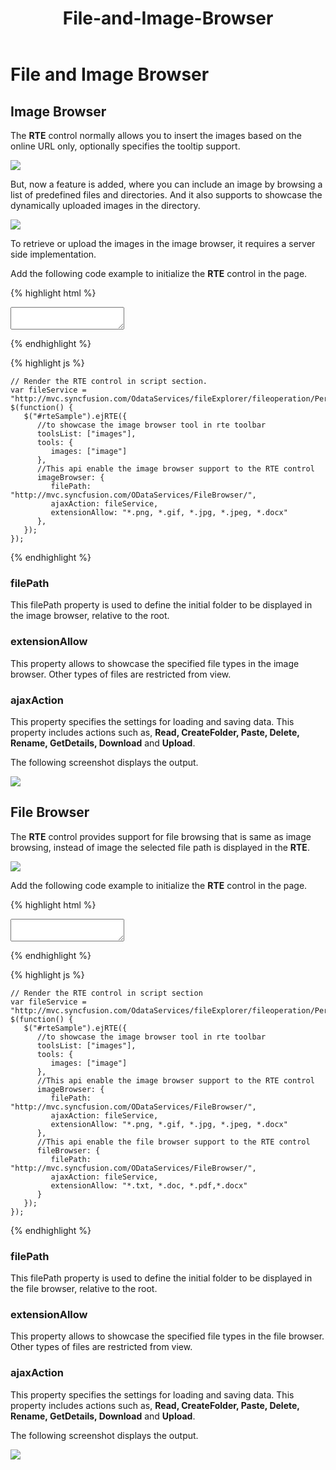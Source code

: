 ﻿---
layout: post
title: File-and-Image-Browser
description: file and image browser
platform: js
control: RichTextEditor
documentation: ug
---

# File and Image Browser

## Image Browser

The **RTE** control normally allows you to insert the images based on the online URL only, optionally specifies the tooltip support. 

![](File-and-Image-Browser_images/File-and-Image-Browser_img1.png)


But, now a feature is added, where you can include an image by browsing a list of predefined files and directories. And it also supports to showcase the dynamically uploaded images in the directory. 


![](File-and-Image-Browser_images/File-and-Image-Browser_img2.png)


To retrieve or upload the images in the image browser, it requires a server side implementation.

Add the following code example to initialize the **RTE** control in the page.

{% highlight html %}


<div class="rte">
    <textarea id="rteSample"></textarea>
</div>

{% endhighlight %}

{% highlight js %}


    // Render the RTE control in script section.
    var fileService = "http://mvc.syncfusion.com/OdataServices/fileExplorer/fileoperation/PerformAction";
    $(function() {
       $("#rteSample").ejRTE({
          //to showcase the image browser tool in rte toolbar
          toolsList: ["images"],
          tools: {
             images: ["image"]
          },
          //This api enable the image browser support to the RTE control
          imageBrowser: {
             filePath: "http://mvc.syncfusion.com/ODataServices/FileBrowser/",
             ajaxAction: fileService,
             extensionAllow: "*.png, *.gif, *.jpg, *.jpeg, *.docx"
          },
       });
    });

{% endhighlight %}


### filePath

This filePath property is used to define the initial folder to be displayed in the image browser, relative to the root. 

### extensionAllow

This property allows to showcase the specified file types in the image browser. Other types of files are restricted from view.

### ajaxAction

This property specifies the settings for loading and saving data. This property includes actions such as, **Read, CreateFolder, Paste, Delete, Rename, GetDetails, Download** and **Upload**.

The following screenshot displays the output.


![](File-and-Image-Browser_images/File-and-Image-Browser_img3.png)



## File Browser

The **RTE** control provides support for file browsing that is same as image browsing, instead of image the selected file path is displayed in the **RTE**.

![](File-and-Image-Browser_images/File-and-Image-Browser_img4.png)


Add the following code example to initialize the **RTE** control in the page.

{% highlight html %}

<div class="rte">
    <textarea id=" rteSample"></textarea>
</div>

{% endhighlight %}

{% highlight js %}

    // Render the RTE control in script section
    var fileService = "http://mvc.syncfusion.com/OdataServices/fileExplorer/fileoperation/PerformAction";
    $(function() {
       $("#rteSample").ejRTE({
          //to showcase the image browser tool in rte toolbar
          toolsList: ["images"],
          tools: {
             images: ["image"]
          },
          //This api enable the image browser support to the RTE control
          imageBrowser: {
             filePath: "http://mvc.syncfusion.com/ODataServices/FileBrowser/",
             ajaxAction: fileService,
             extensionAllow: "*.png, *.gif, *.jpg, *.jpeg, *.docx"
          },
          //This api enable the file browser support to the RTE control
          fileBrowser: {
             filePath: "http://mvc.syncfusion.com/ODataServices/FileBrowser/",
             ajaxAction: fileService,
             extensionAllow: "*.txt, *.doc, *.pdf,*.docx"
          }
       });
    });

{% endhighlight %}


### filePath

This filePath property is used to define the initial folder to be displayed in the file browser, relative to the root. 

### extensionAllow

This property allows to showcase the specified file types in the file browser. Other types of files are restricted from view.

### ajaxAction

This property specifies the settings for loading and saving data. This property includes actions such as, **Read, CreateFolder, Paste, Delete, Rename, GetDetails, Download** and **Upload**.

The following screenshot displays the output.


![](File-and-Image-Browser_images/File-and-Image-Browser_img5.png)



